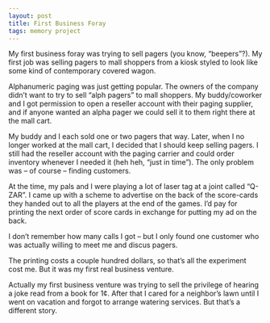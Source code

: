 ```yaml
---
layout: post
title: First Business Foray
tags: memory project
---
```


My first business foray was trying to sell pagers (you know, “beepers”?). My first job was selling pagers to mall shoppers from a kiosk styled to look like some kind of contemporary covered wagon.

Alphanumeric paging was just getting popular. The owners of the company didn’t want to try to sell “alph pagers” to mall shoppers. My buddy/coworker and I got permission to open a reseller account with their paging supplier, and if anyone wanted an alpha pager we could sell it to them right there at the mall cart.

My buddy and I each sold one or two pagers that way. Later, when I no longer worked at the mall cart, I decided that I should keep selling pagers. I still had the reseller account with the paging carrier and could order inventory whenever I needed it (heh heh, “just in time”). The only problem was – of course – finding customers.

At the time, my pals and I were playing a lot of laser tag at a joint called “Q-ZAR”. I came up with a scheme to advertise on the back of the score-cards they handed out to all the players at the end of the games. I’d pay for printing the next order of score cards in exchange for putting my ad on the back.

I don’t remember how many calls I got – but I only found one customer who was actually willing to meet me and discus pagers.

The printing costs a couple hundred dollars, so that’s all the experiment cost me. But it was my first real business venture.

Actually my first business venture was trying to sell the privilege of hearing a joke read from a book for 1¢. After that I cared for a neighbor’s lawn until I went on vacation and forgot to arrange watering services. But that’s a different story.

